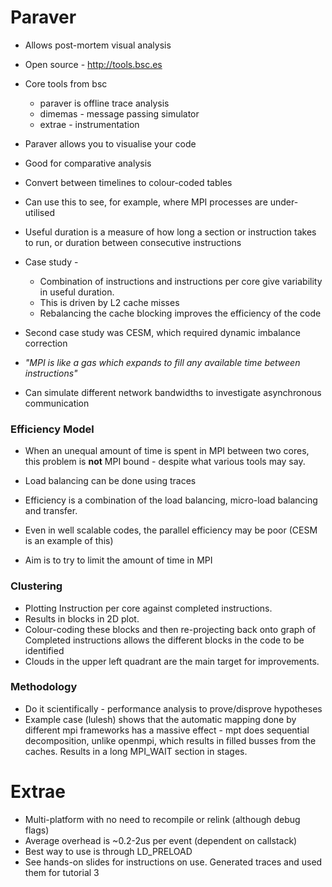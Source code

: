# Paraver

* Allows post-mortem visual analysis
* Open source - http://tools.bsc.es
* Core tools from bsc
  * paraver is offline trace analysis
  * dimemas - message passing simulator
  * extrae - instrumentation


* Paraver allows you to visualise your code
* Good for comparative analysis
* Convert between timelines to colour-coded tables
* Can use this to see, for example, where MPI processes are under-utilised
* Useful duration is a measure of how long a section or instruction takes to run, or duration between consecutive instructions

* Case study -
  * Combination of instructions and instructions per core give variability in useful duration.
  * This is driven by L2 cache misses
  * Rebalancing the cache blocking improves the efficiency of the code

* Second case study was CESM, which required dynamic imbalance correction

* _"MPI is like a gas which expands to fill any available time between instructions"_

* Can simulate different network bandwidths to investigate asynchronous communication

### Efficiency Model

* When an unequal amount of time is spent in MPI between two cores, this problem is **not** MPI bound - despite what various tools may say.

* Load balancing can be done using traces

* Efficiency is a combination of the load balancing, micro-load balancing and transfer.

* Even in well scalable codes, the parallel efficiency may be poor (CESM is an example of this)

* Aim is to try to limit the amount of time in MPI

### Clustering

* Plotting Instruction per core against completed instructions.
* Results in blocks in 2D plot.
* Colour-coding these blocks and then re-projecting back onto graph of Completed instructions allows the different blocks in the code to be identified
* Clouds in the upper left quadrant are the main target for improvements.

### Methodology

* Do it scientifically - performance analysis to prove/disprove hypotheses
* Example case (lulesh) shows that the automatic mapping done by different mpi frameworks has a massive effect - mpt does sequential decomposition, unlike openmpi, which results in filled busses from the caches. Results in a long MPI_WAIT section in stages.


# Extrae

* Multi-platform with no need to recompile or relink (although debug flags)
* Average overhead is ~0.2-2us per event (dependent on callstack)
* Best way to use is through LD_PRELOAD
* See hands-on slides for instructions on use. Generated traces and used them for tutorial 3
